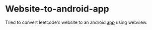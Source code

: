 # Website-to-android-app
Tried to convert leetcode's website to an android [app](https://github.com/Shivansh771/Website-to-android-app/blob/main/LeetCode.apk) using webview.
